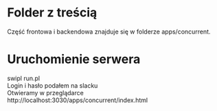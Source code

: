 # Folder z treścią
Część frontowa i backendowa znajduje się w folderze apps/concurrent.

# Uruchomienie serwera
swipl run.pl  
Login i hasło podałem na slacku  
Otwieramy w przeglądarce http://localhost:3030/apps/concurrent/index.html
